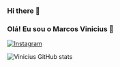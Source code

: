 ### Hi there 👋
### Olá! Eu sou o Marcos Vinicius 🤙
[![Instagram](https://img.shields.io/badge/Instagram-E4405F?style=for-the-badge&logo=instagram&logoColor=white)](https://www.instagram.com/_viniciuspessoa16/)

![Vinicius GitHub stats](https://github-readme-stats.vercel.app/api?username=MarcosDEVinicius&show_icons=true&theme=dracula)




